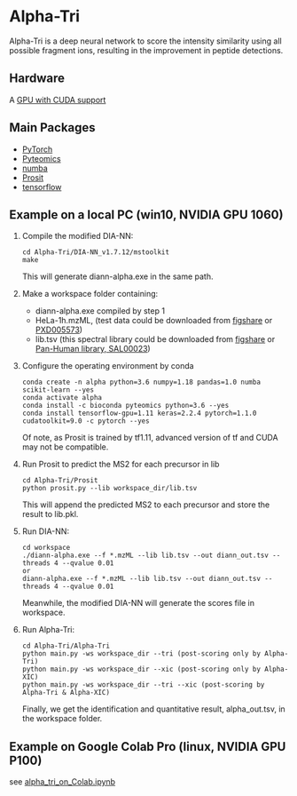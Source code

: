 # Alpha-Tri

Alpha-Tri is a deep neural network to score the intensity similarity using all possible fragment ions, resulting in the improvement in peptide detections.

## Hardware

A [GPU with CUDA support](https://developer.nvidia.com/cuda-gpus)

## Main Packages
- [PyTorch](https://pytorch.org/get-started/locally/#windows-anaconda)
- [Pyteomics](https://pyteomics.readthedocs.io/en/latest/)
- [numba](http://numba.pydata.org/)
- [Prosit](https://github.com/kusterlab/prosit)
- [tensorflow](https://www.tensorflow.org/install)

## Example on a local PC (win10, NVIDIA GPU 1060)

1. Compile the modified DIA-NN: 
    ```shell script
    cd Alpha-Tri/DIA-NN_v1.7.12/mstoolkit
    make
    ```
   This will generate diann-alpha.exe in the same path.
   
2. Make a workspace folder containing:
    - diann-alpha.exe compiled by step 1
    - HeLa-1h.mzML, (test data could be downloaded from [figshare](https://figshare.com/projects/Alpha-Tri/128000) 
    or [PXD005573](https://www.ebi.ac.uk/pride/archive/projects/PXD005573))
    - lib.tsv (this spectral library could be downloaded from [figshare](https://figshare.com/projects/Alpha-Tri/128000)
    or [Pan-Human library, SAL00023](https://db.systemsbiology.net/sbeams/cgi/PeptideAtlas/GetDIALibs))

3. Configure the operating environment by conda 
    ```shell script
    conda create -n alpha python=3.6 numpy=1.18 pandas=1.0 numba scikit-learn --yes
    conda activate alpha 
    conda install -c bioconda pyteomics python=3.6 --yes
    conda install tensorflow-gpu=1.11 keras=2.2.4 pytorch=1.1.0 cudatoolkit=9.0 -c pytorch --yes
    ```
    Of note, as Prosit is trained by tf1.11, advanced version of tf and CUDA may not be compatible. 
    
4. Run Prosit to predict the MS2 for each precursor in lib
    ```shell script
    cd Alpha-Tri/Prosit
    python prosit.py --lib workspace_dir/lib.tsv
    ``` 
    This will append the predicted MS2 to each precursor and store the result to lib.pkl.
    
4. Run DIA-NN:
    ```shell script
    cd workspace
    ./diann-alpha.exe --f *.mzML --lib lib.tsv --out diann_out.tsv --threads 4 --qvalue 0.01
    or
    diann-alpha.exe --f *.mzML --lib lib.tsv --out diann_out.tsv --threads 4 --qvalue 0.01 
    ```
   Meanwhile, the modified DIA-NN will generate the scores file in workspace.

5. Run Alpha-Tri:
    ```shell script
    cd Alpha-Tri/Alpha-Tri
    python main.py -ws workspace_dir --tri (post-scoring only by Alpha-Tri)
    python main.py -ws workspace_dir --xic (post-scoring only by Alpha-XIC)
    python main.py -ws workspace_dir --tri --xic (post-scoring by Alpha-Tri & Alpha-XIC)
    ```
    Finally, we get the identification and quantitative result, alpha_out.tsv, in the workspace folder.

## Example on Google Colab Pro (linux, NVIDIA GPU P100)
see [alpha_tri_on_Colab.ipynb](https://github.com/YuAirLab/Alpha-Tri/blob/master/alpha_tri_on_Colab.ipynb)

    